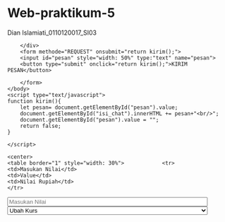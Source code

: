 # Web-praktikum-5
Dian Islamiati_0110120017_SI03
<!DOCTYPE html>
<html>
    <head>
        <title>Chat</title>
    </head>
    <body>
        <div style="width:100%; stroke:black;" id="isi_chat">
            
        </div>
        <form methode="REQUEST" onsubmit="return kirim();">
        <input id="pesan" style="width: 50%" type:"text" name="pesan">
        <button type="submit" onclick="return kirim();">KIRIM PESAN</button>
            
        </form>
    </body>
    <script type="text/javascript">
    function kirim(){
        let pesan= document.getElementById("pesan").value;
        document.getElementById("isi_chat").innerHTML += pesan+"<br/>";
        document.getElementById("pesan").value = "";
        return false;
    }
    
    </script>
    
</html>


<!DOCTYPE html>
<html>
    <head>    
        <title>Kurs Rupiah</title>
    </head>
    <body>    
    
    <center>        
    <table border="1" style="width: 30%">            <tr>                
    <td>Masukan Nilai</td>          
    <td>Value</td>                
    <td>Nilai Rupiah</td>            
    </tr>            
<tr>
    <td>
        <input onkeyup="kurs()" style="width: 90%" placeholder="Masukan Nilai" type="text" name="nilai" id="nilai">
    </td>
    <td>
        <select onchange="kurs()" id="kurs" style="width: 90%">
            <option value="0">Ubah Kurs</option>                    
            <option value="1">Dollar US</option>                    
            <option value="2">Dollar Singapore</option>                    
            <option value="3">Ringgit Malaysia</option>                    
            <option value="4">Yen Jepang</option>                    
            <option value="5">Euro</option>
                
            <option value="6">Riyal Arab Saudi</option>                
         </select>
    </td>                
    <td>
        <input type="text" disabled="" id="rupiah" placeholder="Nilai Rupiah" style="width: 90%" name="rupiah">
    </td>            
    </tr>        
    </table>    
    </center>
        
    </body>
        
    <script type="text/javascript">    
    function kurs() {         
    let k=
    document.getElementById("kurs").value;
    if (k == 1) {            
    input =
    document.getElementById("nilai").value;
    nilai = 9915;            
    hitung = nilai * input;
    document.getElementById("rupiah").value =
    hitung;}
    else if (k == 2) {            
    input =
    document.getElementById("nilai").value;
    nilai = 13472;            
    hitung = nilai * input;
    document.getElementById("rupiah").value =
    hitung;}
    else if (k == 3) {            
    input =
    document.getElementById("nilai").value;
    nilai = 874;            
    hitung = nilai * input;
    document.getElementById("rupiah").value =
    hitung;}
    else if (k == 4) {            
    input =
    document.getElementById("nilai").value;
    nilai = 120;            
    hitung = nilai * input;            
    document.getElementById("rupiah").value =
    hitung;}
    else if (k == 5) {            
    input =
    document.getElementById("nilai").value;
    nilai = 15888;            
    hitung = nilai * input;
    document.getElementById("rupiah").value =
    hitung;}
    else if (k == 6) {            
    input =
    document.getElementById("nilai").value;
    nilai = 3592;            
    hitung = nilai * input;
    document.getElementById("rupiah").value =
    hitung;} }
    </script>
        
    </html>
